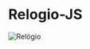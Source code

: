 # Relogio-JS
![Relógio](https://user-images.githubusercontent.com/80727677/168701040-d56a2ba7-37f9-411a-8500-5e445d7b19bd.png)

